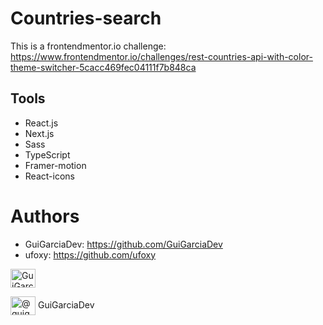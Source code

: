 # Countries-search

This is a frontendmentor.io challenge: https://www.frontendmentor.io/challenges/rest-countries-api-with-color-theme-switcher-5cacc469fec04111f7b848ca

## Tools
* React.js
* Next.js
* Sass
* TypeScript
* Framer-motion
* React-icons

# Authors
* GuiGarciaDev: https://github.com/GuiGarciaDev
* ufoxy: https://github.com/ufoxy

<a href="https://github.com/GuiGarciaDev" target="blank"><img align="center" src="https://avatars.githubusercontent.com/u/121461039?v=4" alt="GuiGarciaDev" height="30" width="40" /></a>

<p align="left" borderRadius="50%">
<a href="https://twitter.com/@guigarciadev" target="blank"><img align="center" src="https://raw.githubusercontent.com/rahuldkjain/github-profile-readme-generator/master/src/images/icons/Social/twitter.svg" alt="@guigarciadev" height="30" width="40" /></a>
  GuiGarciaDev
</p>
